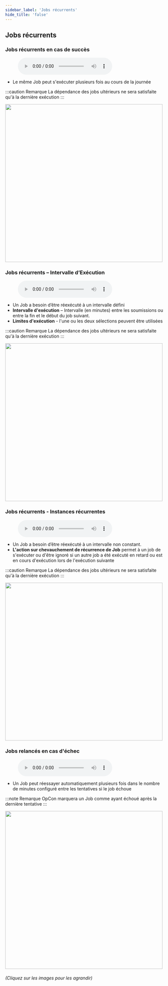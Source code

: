 ```yaml
---
sidebar_label: 'Jobs récurrents'
hide_title: 'false'
---
```


## Jobs récurrents

### Jobs récurrents en cas de succès

<figure>
    <audio
        controls
        src="audiobasic/LoopingJobsOnSuccess.mp3">
            Your browser does not support the
            <code>audio</code> element.
    </audio>
</figure>

* Le même Job peut s'exécuter plusieurs fois au cours de la journée

:::caution Remarque
La dépendance des jobs ultérieurs ne sera satisfaite qu'à la dernière exécution
:::

<a href="imgbasic/256.png" target="_blank"><img src="imgbasic/256.png" width="500"></img></a>

### Jobs récurrents – Intervalle d’Exécution

<figure>
    <audio
        controls
        src="audiobasic/LoopingJobsRestartOffset.mp3">
            Your browser does not support the
            <code>audio</code> element.
    </audio>
</figure>

* Un Job a besoin d’être réexécuté à un intervalle défini
* **Intervalle d'exécution** – Intervalle (en minutes) entre les soumissions ou entre la fin et le début du job suivant.
* **Limites d'exécution** - l'une ou les deux sélections peuvent être utilisées 

:::caution Remarque
La dépendance des jobs ultérieurs ne sera satisfaite qu'à la dernière exécution
:::

<a href="imgbasic/257.png" target="_blank"><img src="imgbasic/257.png" width="500"></img></a>

### Jobs récurrents - Instances récurrentes

<figure>
    <audio
        controls
        src="audiobasic/LoopingJobsRecurringInstances.mp3">
            Your browser does not support the
            <code>audio</code> element.
    </audio>
</figure>

* Un Job a besoin d’être réexécuté à un intervalle non constant. 
* **L'action sur chevauchement de récurrence de Job** permet à un job de s'exécuter ou d'être ignoré si un autre job a été exécuté en retard ou est en cours d'exécution lors de l'exécution suivante

:::caution Remarque
La dépendance des jobs ultérieurs ne sera satisfaite qu'à la dernière exécution
:::

<a href="imgbasic/258.png" target="_blank"><img src="imgbasic/258.png" width="500"></img></a>


### Jobs relancés en cas d'échec

<figure>
    <audio
        controls
        src="audiobasic/LoopingJobsOnFailure.mp3">
            Your browser does not support the
            <code>audio</code> element.
    </audio>
</figure>

* Un Job peut réessayer automatiquement plusieurs fois dans le nombre de minutes configuré entre les tentatives si le job échoue

:::note Remarque
OpCon marquera un Job comme ayant échoué après la dernière tentative
:::

<a href="imgbasic/259.png" target="_blank"><img src="imgbasic/259.png" width="500"></img></a>

###### (Cliquez sur les images pour les agrandir)